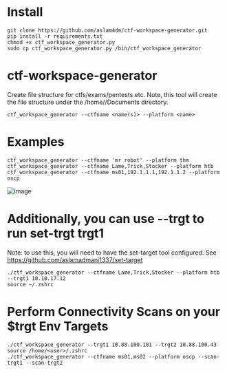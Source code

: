 # Install
```
git clone https://github.com/aslam4dm/ctf-workspace-generator.git
pip install -r requirements.txt
chmod +x ctf_workspace_generator.py
sudo cp ctf_workspace_generator.py /bin/ctf_workspace_generator 
```
# ctf-workspace-generator
Create file structure for ctfs/exams/pentests etc.
Note, this tool will create the file structure under the /home/<user>/Documents directory.
```
ctf_workspace_generator --ctfname <name(s)> --platform <name>
```
# Examples
```
ctf_workspace_generator --ctfname 'mr robot' --platform thm
ctf_workspace_generator --ctfname Lame,Trick,Stocker --platform htb
ctf_workspace_generator --ctfname ms01,192.1.1.1,192.1.1.2 --platform oscp
``` 
![image](https://github.com/aslamadmani1337/ctf-workspace-generator/assets/35896884/d7859bdb-7c3a-4012-9a43-07bdeab4cb1c)



# Additionally, you can use --trgt to run set-trgt trgt1 <arg>
Note: to use this, you will need to have the set-target tool configured. See https://github.com/aslamadmani1337/set-target
```
./ctf_workspace_generator --ctfname Lame,Trick,Stocker --platform htb --trgt1 10.10.17.12
source ~/.zshrc
```

# Perform Connectivity Scans on your $trgt Env Targets
```
./ctf_workspace_generator --trgt1 10.88.100.101 --trgt2 10.88.100.43
source /home/<user>/.zshrc
./ctf_workspace_generator --ctfname ms01,ms02 --platform oscp --scan-trgt1 --scan-trgt2
```
